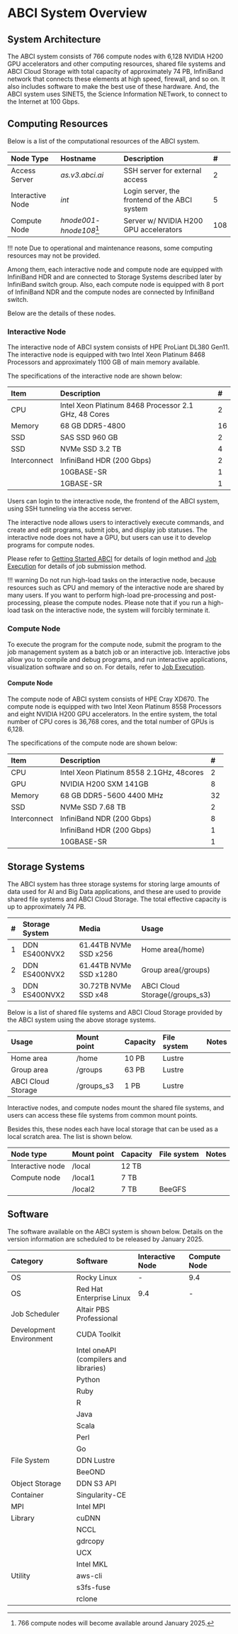 # ABCI System Overview

## System Architecture

The ABCI system consists of 766 compute nodes with 6,128 NVIDIA H200 GPU accelerators and other computing resources, shared file systems and ABCI Cloud Storage with total capacity of approximately 74 PB, InfiniBand network that connects these elements at high speed, firewall, and so on. It also includes software to make the best use of these hardware. And, the ABCI system uses SINET5, the Science Information NETwork, to connect to the Internet at 100 Gbps.

<!--[![ABCI System Overview](img/abci_system_en.svg)](img/abci_system_en.svg)-->
<!--
The main specifications of the ABCI system are as follows:

| Item | Total Performance and Capacity: Compute Node (V) | Total Performance and Capacity: Compute Node (A) | Total Performance and Capacity |
|:--|:--|:--|:--|
| Theoretical Peak Performance (FP64) | 37.2 PFLOPS | 19.3 PFLOPS | 56.6 PFLOPS |
| Effective Performance by HPL | 19.88 PFLOPS[^1] | 11.48 PFLOPS | 22.20 PFLOPS[^2] |
| Effective Performance per Power by HPL | 14.423 GFLOPS/Watt | 21.89 GFLOPS/W | - |
| Theoretical Peak Performance (FP32) | 75.0 PFLOPS | 151.0 PFLOPS | 226.0 PFLOPS |
| Theoretical Peak Performance (FP16) | 550.6 PFLOPS | 300.8 PFLOPS | 851.5 PFLOPS |
| Theoretical Peak Performance (INT8) | 261.1 POPS | 599.0 POPS | 860.1 POPS |
| Total Memory Capacity | 476 TiB | 97.5 TiB | 573.5 TiB |
| Theoretical Peak Memory Bandwidth | 4.19 PB/s | 1.54 PB/s | 5.73 PB/s |
| Total Capacity of Local Storage | 1,740 TB | 480 TB | 2,220 TB |

[^1]: [https://www.top500.org/system/179393/](https://www.top500.org/system/179393/)
[^2]: [https://www.top500.org/system/179954/](https://www.top500.org/system/179954/)
-->
## Computing Resources

Below is a list of the computational resources of the ABCI system.

| Node Type | Hostname | Description | # |
|:--|:--|:--|:--|
| Access Server | *as.v3.abci.ai* | SSH server for external access | 2 |
| Interactive Node | *int* | Login server, the frontend of the ABCI system | 5 |
| Compute Node | *hnode001*-*hnode108*[^1] | Server w/ NVIDIA H200 GPU accelerators | 108 |

[^1]: 766 compute nodes will become available around January 2025.

!!! note
    Due to operational and maintenance reasons, some computing resources may not be provided.

Among them, each interactive node and compute node are equipped with InfiniBand HDR and are connected to Storage Systems described later by InfiniBand switch group.
Also, each compute node is equipped with 8 port of InfiniBand NDR and the compute nodes are connected by InfiniBand switch.
<!--Among them, interactive nodes, and compute nodes(V) are equipped with 2 ports of InfiniBand EDR, compute nodes(A) are equipped with 4 ports of InfiniBand HDR and they are connected by InfiniBand switch group together with [Storage Systems](#storage-systems) described later.-->

Below are the details of these nodes.

### Interactive Node
<!--
The ABCI system provides two types of compute nodes: compute node (V) and compute node (A). To improve the convenience of program development for each compute node, we provide two types of interactive nodes: interactive node (V) and interactive node (A).

When developing a program for each compute node application, use the corresponding interactive node. It is possible to submit jobs to both compute nodes from either interactive node.
-->
The interactive node of ABCI system consists of HPE ProLiant DL380 Gen11.
The interactive node is equipped with two Intel Xeon Platinum 8468 Processors and approximately 1100 GB of main memory available.

The specifications of the interactive node are shown below:

| Item| Description | # |
|:--|:--|:--|
| CPU | Intel Xeon Platinum 8468 Processor 2.1 GHz, 48 Cores | 2 |
| Memory | 68 GB DDR5-4800 | 16 |
| SSD | SAS SSD 960 GB | 2 |
| SSD | NVMe SSD 3.2 TB | 4 |
| Interconnect | InfiniBand HDR (200 Gbps) | 2 |
| | 10GBASE-SR | 1 |
| | 1GBASE-SR | 1 |

Users can login to the interactive node, the frontend of the ABCI system, using SSH tunneling via the access server.

The interactive node allows users to interactively execute commands, and create and edit programs, submit jobs, and display job statuses. The interactive node does not have a GPU, but users can use it to develop programs for compute nodes.

Please refer to [Getting Started ABCI](getting-started.md) for details of login method and [Job Execution](job-execution.md) for details of job submission method.

!!! warning
    Do not run high-load tasks on the interactive node, because resources such as CPU and memory of the interactive node are shared by many users. If you want to perform high-load pre-processing and post-processing, please the compute nodes.
	Please note that if you run a high-load task on the interactive node, the system will forcibly terminate it.

### Compute Node

To execute the program for the compute node, submit the program to the job management system as a batch job or an interactive job. Interactive jobs allow you to compile and debug programs, and run interactive applications, visualization software and so on. For details, refer to [Job Execution](job-execution.md).

#### Compute Node

The compute node of ABCI system consists of HPE Cray XD670.
The compute node is equipped with two Intel Xeon Platinum 8558 Processors and eight NVIDIA H200 GPU accelerators. In the entire system, the total number of CPU cores is 36,768 cores, and the total number of GPUs is 6,128.

The specifications of the compute node are shown below:

| Item | Description | # |
|:--|:--|:--|
| CPU | Intel Xeon Platinum 8558 2.1GHz, 48cores | 2 |
| GPU | NVIDIA H200 SXM 141GB | 8 |
| Memory | 68 GB DDR5-5600 4400 MHz | 32 |
| SSD | NVMe SSD 7.68 TB | 2 |
| Interconnect | InfiniBand NDR (200 Gbps) | 8 |
| | InfiniBand HDR (200 Gbps) | 1 |
| | 10GBASE-SR | 1 |

<!--Reference: [Block Diagram of Compute Node (V)](img/compute-node-v-diagram.png)-->

## Storage Systems

The ABCI system has three storage systems for storing large amounts of data used for AI and Big Data applications, and these are used to provide shared file systems and ABCI Cloud Storage. The total effective capacity is up to approximately 74 PB.

| # | Storage System | Media | Usage |
|:--|:--|:--|:--|
| 1 | DDN ES400NVX2 | 61.44TB NVMe SSD x256 | Home area(/home) |
| 2 | DDN ES400NVX2 | 61.44TB NVMe SSD x1280 | Group area(/groups) |
| 3 | DDN ES400NVX2 | 30.72TB NVMe SSD x48 | ABCI Cloud Storage(/groups_s3) |

Below is a list of shared file systems and ABCI Cloud Storage provided by the ABCI system using the above storage systems.

| Usage | Mount point | Capacity | File system | Notes |
|:--|:--|:--|:--|:--|
| Home area | /home | 10 PB | Lustre |  |
| Group area | /groups | 63 PB | Lustre |  |
| ABCI Cloud Storage | /groups_s3 | 1 PB | Lustre |  |


Interactive nodes, and compute nodes mount the shared file systems, and users can access these file systems from common mount points.

Besides this, these nodes each have local storage that can be used as a local scratch area. The list is shown below.

| Node type | Mount point | Capacity | File system | Notes |
|:--|:--|:--|:--|:--|
| Interactive node | /local | 12 TB |  | |
| Compute node | /local1 | 7 TB |  |  |
|                 | /local2 | 7 TB | BeeGFS |  |

## Software

The software available on the ABCI system is shown below. Details on the version information are scheduled to be released by January 2025.

| Category | Software | Interactive Node | Compute Node |
|:--|:--|:--|:--|
| OS | Rocky Linux | - | 9.4 |
| OS | Red Hat Enterprise Linux | 9.4 | - |
| Job Scheduler | Altair PBS Professional |  |  |
| Development Environment | CUDA Toolkit |  |  |
| | Intel oneAPI<br>(compilers and libraries) |  |  |
| | Python |  |  |
| | Ruby |  |  |
| | R |  |  |
| | Java |  |  |
| | Scala |  |  |
| | Perl |  |  |
| | Go |  |  |
| File System | DDN Lustre |  |  |
| | BeeOND |  |  |
| Object Storage | DDN S3 API |  |  |
| Container | Singularity-CE |  |  |
| MPI | Intel MPI |  |  |
| Library | cuDNN |  |  |
| | NCCL |  |  |
| | gdrcopy |  |  |
| | UCX |  |  |
| | Intel MKL |  |  |
| Utility | aws-cli |  |  |
| | s3fs-fuse |  |  |
| | rclone |  |  |

